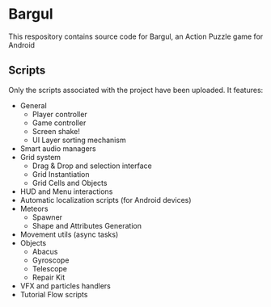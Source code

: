 # Bargul
This respository contains source code for Bargul, an Action Puzzle game for Android

## Scripts
Only the scripts associated with the project have been uploaded. It features:
- General
  - Player controller
  - Game controller
  - Screen shake!
  - UI Layer sorting mechanism
- Smart audio managers
- Grid system
  - Drag & Drop and selection interface
  - Grid Instantiation 
  - Grid Cells and Objects
- HUD and Menu interactions
- Automatic localization scripts (for Android devices)
- Meteors
  - Spawner
  - Shape and Attributes Generation
- Movement utils (async tasks)
- Objects
  - Abacus
  - Gyroscope
  - Telescope
  - Repair Kit
- VFX and particles handlers
- Tutorial Flow scripts
